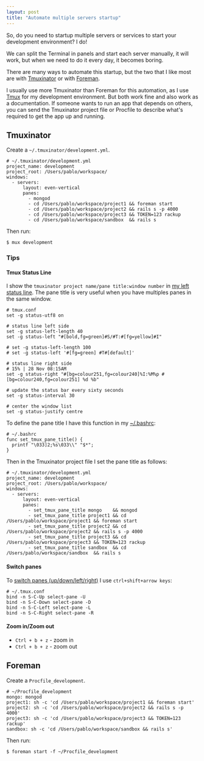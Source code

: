 ```yaml
---
layout: post
title: "Automate multiple servers startup"
---
```


So, do you need to startup multiple servers or services to start your development environment? I do!

We can split the Terminal in panels and start each server manually, it will work, but when we need to do it every day, it becomes boring.

There are many ways to automate this startup, but the two that I like most are with [Tmuxinator](https://github.com/aziz/tmuxinator) or with [Foreman](https://github.com/ddollar/foreman).

I usually use more Tmuxinator than Foreman for this automation, as I use [Tmux](http://tmux.sourceforge.net/) for my development environment. But both work fine and also work as a documentation. If someone wants to run an app that depends on others, you can send the Tmuxinator project file or Procfile to describe what's required to get the app up and running.

## Tmuxinator

Create a `~/.tmuxinator/development.yml`.

    # ~/.tmuxinator/development.yml
    project_name: development
    project_root: /Users/pablo/workspace/
    windows:
      - servers:
          layout: even-vertical
          panes:
            - mongod
            - cd /Users/pablo/workspace/project1 && foreman start
            - cd /Users/pablo/workspace/project2 && rails s -p 4000
            - cd /Users/pablo/workspace/project3 && TOKEN=123 rackup
            - cd /Users/pablo/workspace/sandbox  && rails s


Then run:

    $ mux development

### Tips

#### Tmux Status Line

I show the `tmuxinator project name/pane title:window number` in [my left status line](https://github.com/phstc/dotfiles/blob/master/tmux.conf#L93-L110). The pane title is very useful when you have multiples panes in the same window.

    # tmux.conf
    set -g status-utf8 on

    # status line left side
    set -g status-left-length 40
    set -g status-left "#[bold,fg=green]#S/#T:#[fg=yellow]#I"

    # set -g status-left-length 100
    # set -g status-left '#[fg=green] #T#[default]'

    # status line right side
    # 15% | 28 Nov 08:15AM
    set -g status-right "#[bg=colour251,fg=colour240]%I:%M%p #[bg=colour240,fg=colour251] %d %b"

    # update the status bar every sixty seconds
    set -g status-interval 30

    # center the window list
    set -g status-justify centre

To define the pane title I have this function in my [~/.bashrc](https://github.com/phstc/dotfiles/blob/master/bashrc#L71-L73):

    # ~/.bashrc
    func set_tmux_pane_title() {
      printf "\033]2;%s\033\\" "$*";
    }

Then in the Tmuxinator project file I set the pane title as follows:

    # ~/.tmuxinator/development.yml
    project_name: development
    project_root: /Users/pablo/workspace/
    windows:
      - servers:
          layout: even-vertical
          panes:
            - set_tmux_pane_title mongo    && mongod
            - set_tmux_pane_title project1 && cd /Users/pablo/workspace/project1 && foreman start
            - set_tmux_pane_title project2 && cd /Users/pablo/workspace/project2 && rails s -p 4000
            - set_tmux_pane_title project3 && cd /Users/pablo/workspace/project3 && TOKEN=123 rackup
            - set_tmux_pane_title sandbox  && cd /Users/pablo/workspace/sandbox  && rails s

#### Switch panes

To [switch panes (up/down/left/right)](https://github.com/phstc/dotfiles/blob/master/tmux.conf#L57-L61) I use `ctrl+shift+arrow keys`:

    # ~/.tmux.conf
    bind -n S-C-Up select-pane -U
    bind -n S-C-Down select-pane -D
    bind -n S-C-Left select-pane -L
    bind -n S-C-Right select-pane -R

#### Zoom in/Zoom out

* `Ctrl + b + z` - zoom in
* `Ctrl + b + z` - zoom out


## Foreman

Create a `Procfile_development`.

    # ~/Procfile_development
    mongo: mongod
    project1: sh -c 'cd /Users/pablo/workspace/project1 && foreman start'
    project2: sh -c 'cd /Users/pablo/workspace/project2 && rails s -p 4000'
    project3: sh -c 'cd /Users/pablo/workspace/project3 && TOKEN=123 rackup'
    sandbox: sh -c 'cd /Users/pablo/workspace/sandbox && rails s'

Then run:

    $ foreman start -f ~/Procfile_development